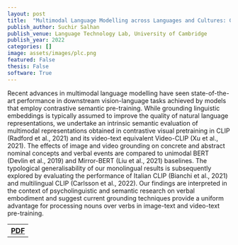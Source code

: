 ```yaml
---
layout: post
title:  "Multimodal Language Modelling across Languages and Cultures: Grounding Strategies for Concepts and Events"
publish_author: Suchir Salhan
publish_venue: Language Technology Lab, University of Cambridge
publish_year: 2022
categories: []
image: assets/images/plc.png
featured: False
thesis: False
software: True
---
```



Recent advances in multimodal language modelling have seen state-of-the-art performance in downstream vision-language tasks achieved by models that employ contrastive semantic pre-training. While grounding linguistic embeddings is typically assumed to improve the quality of natural language representations, we undertake an intrinsic semantic evaluation of multimodal representations obtained in contrastive visual pretraining in CLIP (Radford et al., 2021) and its video-text equivalent Video-CLIP (Xu et al., 2021). The effects of image and video grounding on concrete and abstract nominal concepts and verbal events are compared to unimodal BERT (Devlin et al., 2019) and Mirror-BERT (Liu et al., 2021) baselines. The typological generalisability of our monolingual results is subsequently explored by evaluating the performance of Italian CLIP (Bianchi et al., 2021) and multilingual CLIP (Carlsson et al., 2022). Our findings are interpreted in the context of psycholinguistic and semantic research on verbal embodiment and suggest current grounding techniques provide a uniform advantage for processing nouns over verbs in image-text and video-text pre-training.


<table style="width:80%">
  <tr>
    <th><a href="{{site.baseurl}}/assets/papers/CollierLiu.pdf" class="btn btn-dark text-white px-5 btn-lg">PDF</a></th>
  </tr>
</table>
